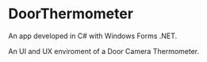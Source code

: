 # DoorThermometer

An app developed in C# with Windows Forms .NET.

An UI and UX enviroment of a Door Camera Thermometer.
